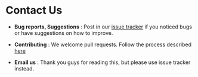 # Contact Us

* **Bug reports, Suggestions** : Post in our [issue tracker](https://github.com/CS2103JAN2017-T15-B2/main/issues)
  if you noticed bugs or have suggestions on how to improve.

* **Contributing** : We welcome pull requests. Follow the process described [here](https://github.com/oss-generic/process)

* **Email us** : Thank you guys for reading this, but please use issue tracker instead.
